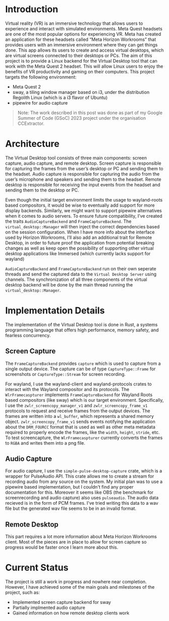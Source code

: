 # Introduction

Virtual reality (VR) is an immersive technology that allows users to experience
and interact with simulated environments. Meta Quest headsets are one of the
most popular options for experiencing VR. Meta has created an application for
these headsets called “Meta Horizon Workrooms” that provides users with an
immersive environment where they can get things done. This app allows its users
to create and access virtual desktops, which are virtual screens connected to
their desktops or PCs. The aim of this project is to provide a Linux backend for
the Virtual Desktop tool that can work with the Meta Quest 2 headset. This will
allow Linux users to enjoy the benefits of VR productivity and gaming on their
computers. This project targets the following environment:

- Meta Quest 2
- sway, a tiling window manager based on i3, under the distribution Regolith
  Linux (which is a i3 flavor of Ubuntu)
- pipewire for audio capture

> Note: The work described in this post was done as part of my Google Summer of
> Code (GSoC) 2023 project under the organisation CCExtractor.

# Architecture

The Virtual Desktop tool consists of three main components: screen capture,
audio capture, and remote desktop. Screen capture is responsible for capturing
the frames from the user’s desktop or PC and sending them to the headset. Audio
capture is responsible for capturing the audio from the user’s microphone and
speakers and sending them to the headset. Remote desktop is responsible for
receiving the input events from the headset and sending them to the desktop or
PC.

Even though the initial target environment limits the usage to wayland-roots
based compositors, it would be wise to eventually add support for more display
backends. Similarly, we might want to support pipewire alternatives when it
comes to audio servers. To ensure future compatibility, I’ve created the traits
`AudioCaptureBackend` and `FrameCaptureBackend`. The `virtual_desktop::Manager`
will then inject the correct dependencies based on the session configuration.
When I have more info about the interface used by Horizon Workrooms, I’ll also
add an additional trait for Remote Desktop, in order to future proof the
application from potential breaking changes as well as keep open the possibility
of supporting other virtual desktop applications like Immersed (which currently
lacks support for wayland)

`AudioCaptureBackend` and `FrameCaptureBackend` run on their own seperate
threads and send the captured data to the `Virtual Desktop Server` using
channels. The synchronization of all three components of the virtual desktop
backend will be done by the main thread running the `virtual_desktop::Manager`.

# Implementation Details

The implementation of the Virtual Desktop tool is done in Rust, a systems
programming language that offers high performance, memory safety, and fearless
concurrency.

## Screen Capture

The `FrameCaptureBackend` provides `capture` which is used to capture from a
single output device. The capture can be of type `CaptureType::Frame` for
screenshots or `CaptureType::Stream` for screen recording.

For wayland, I use the wayland-client and wayland-protocols crates to interact
with the Wayland compositor and its protocols. The `WlrFramecaspturer`
implements `FrameCaptureBackend` for Wayland Roots based compositors (like sway)
which is our target environment. Specifically, I use the
`zwlr_screencopy_manager_v1` and `zwlr_screencopy_frame_v1` protocols to request
and receive frames from the output devices. The frames are written into a
`wl_buffer`, which represents a shared memory object. `zwlr_screencopy_frame_v1`
sends events notifying the application about the `DRM_FOURCC` format that is
used as well as other meta metadata required to properly encode the frames, like
the `width`, `height`, `stride`, etc. To test screencapture, the
`WlrFramecaspturer` currently converts the frames to `RGBA` and writes them into
a png file.

## Audio Capture

For audio capture, I use the `simple-pulse-desktop-capture` crate, which is a
wrapper for PulseAudio API. This crate allows me to create a stream for
recording audio from any source on the system. My initial plan was to use a
pipewire based implementation, but I couldn't find any proper documentation for
this. Moreover it seems like OBS (the benchmark for screenrecording and audio
capture) also uses `pulseaudio`. The audio data recieved is in the form of PCM
frames. I've tried writing this data to a wav file but the generated wav file
seems to be in an invalid format.

## Remote Desktop

This part requires a lot more information about Meta Horizon Workrooms client.
Most of the pieces are in place to allow for screen capture so progress would be
faster once I learn more about this.

# Current Status

The project is still a work in progress and nowhere near completion. However, I
have achieved some of the main goals and milestones of the project, such as:

- Implemented screen capture backend for sway
- Partially implmented audio capture
- Gained information on how remote desktop clients work
